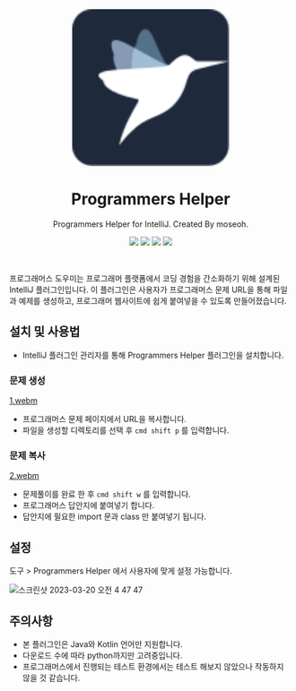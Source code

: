 <div align="center">
    <a href="https://plugins.jetbrains.com/plugin/21278-programmers-helper">
        <img src="./src/main/resources/META-INF/pluginIcon.svg" width="280" height="280" alt="logo"/>
    </a>
</div>
<h1 align="center">Programmers Helper</h1>
<p align="center">Programmers Helper for IntelliJ. Created By moseoh.</p>

<p align="center"> 
<a href="https://plugins.jetbrains.com/plugin/21278-programmers-helper"><img src="https://img.shields.io/jetbrains/plugin/d/21278-programmers-helper?style=flat-square"></a>
<a href="https://plugins.jetbrains.com/plugin/21278-programmers-helper"><img src="https://img.shields.io/jetbrains/plugin/r/stars/21278-programmers-helper?style=flat-square"></a>
<a href="https://plugins.jetbrains.com/plugin/21278-programmers-helper"><img src="https://img.shields.io/jetbrains/plugin/v/21278-programmers-helper?style=flat-square"></a>
<img src="https://img.shields.io/github/actions/workflow/status/azqazq195/programmers_helper/release.yml?branch=release&style=flat-square">
</p>
<br>

프로그래머스 도우미는 프로그래머 플랫폼에서 코딩 경험을 간소화하기 위해 설계된 IntelliJ 플러그인입니다. 이 플러그인은 사용자가 프로그래머스 문제 URL을 통해 파일과 예제를 생성하고, 프로그래머 웹사이트에
쉽게 붙여넣을 수 있도록 만들어졌습니다.

## 설치 및 사용법

- IntelliJ 플러그인 관리자를 통해 Programmers Helper 플러그인을 설치합니다.

### 문제 생성

[1.webm](https://user-images.githubusercontent.com/45132207/230555218-bfc602ef-b9a3-490d-a70d-d55388f94516.webm)

- 프로그래머스 문제 페이지에서 URL을 복사합니다.
- 파일을 생성할 디렉토리를 선택 후 `cmd shift p` 를 입력합니다.

### 문제 복사

[2.webm](https://user-images.githubusercontent.com/45132207/230555224-5f5ac305-a449-4f65-a8f4-56e398b759ee.webm)

- 문제풀이를 완료 한 후 `cmd shift w` 를 입력합니다.
- 프로그래머스 답안지에 붙여넣기 합니다.
- 답안지에 필요한 import 문과 class 만 붙여넣기 됩니다.

## 설정

도구 > Programmers Helper 에서 사용자에 맞게 설정 가능합니다.

<img width="1109" alt="스크린샷 2023-03-20 오전 4 47 47" src="https://user-images.githubusercontent.com/45132207/226205169-aa79e50d-61cd-4859-844f-5973f6a99d27.png">

## 주의사항

- 본 플러그인은 Java와 Kotlin 언어만 지원합니다.
- 다운로드 수에 따라 python까지만 고려중입니다.
- 프로그래머스에서 진행되는 테스트 환경에서는 테스트 해보지 않았으나 작동하지 않을 것 같습니다.
